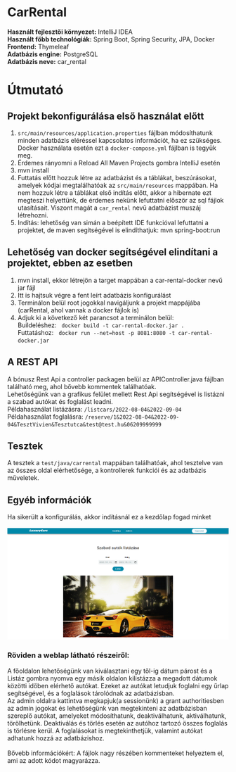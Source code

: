 # CarRental
**Használt fejlesztői környezet:** IntelliJ IDEA<br>
**Használt főbb technológiák:** Spring Boot, Spring Security, JPA, Docker<br>
**Frontend:** Thymeleaf<br>
**Adatbázis engine:** PostgreSQL<br>
**Adatbázis neve:** car_rental

# Útmutató
## Projekt bekonfigurálása első használat előtt<br>
 
  1.  ```src/main/resources/application.properties``` fájlban módosíthatunk minden adatbázis eléréssel kapcsolatos információt, ha ez szükséges. Docker használata esetén ezt a ```docker-compose.yml``` fájlban is tegyük meg.
  2. Érdemes rányomni a Reload All Maven Projects gombra IntelliJ esetén
  3. mvn install
  4. Futtatás előtt hozzuk létre az adatbázist és a táblákat, beszúrásokat, amelyek kódjai megtalálhatóak az ```src/main/resources``` mappában. Ha nem hozzuk létre a táblákat első indítás előtt, akkor a hibernate ezt megteszi helyettünk, de érdemes nekünk lefuttatni először az sql fájlok utasításait.  Viszont magát a ```car_rental``` nevű adatbázist muszáj létrehozni.
  5. Indítás: lehetőség van simán a beépített IDE funkcióval lefuttatni a projektet, de maven segítségével is elindíthatjuk: mvn spring-boot:run
  
## Lehetőség van docker segítségével elindítani a projektet, ebben az esetben

 1. mvn install, ekkor létrejön a target mappában a car-rental-docker nevű jar fájl
 2. Itt is hajtsuk végre a fent leírt adatbázis konfigurálást
 3. Terminálon belül root jogokkal navigáljunk a projekt mappájába (carRental, ahol vannak a docker fájlok is)
 4. Adjuk ki a következő két parancsot a terminálon belül:<br> 
     Buildeléshez: &nbsp; ```docker build -t car-rental-docker.jar .``` <br>
     Futtatáshoz:  &nbsp;   ```docker run --net=host -p 8081:8080 -t car-rental-docker.jar``` <br>
     
## A REST API
A bónusz Rest Api a controller packagen belül az APIController.java fájlban található meg, ahol bővebb kommentek találhatóak.<br>
Lehetőségünk van a grafikus felület mellett Rest Api segítségével is listázni a szabad autókat és foglalást leadni.<br>
Példahasználat listázásra: ```/listcars/2022-08-04&2022-09-04```<br>
Példahasználat foglalásra: ```/reserve/1&2022-08-04&2022-09-04&TesztVivien&Tesztutca&test@test.hu&06209999999```

## Tesztek
A tesztek a ```test/java/carrental``` mappában találhatóak, ahol tesztelve van az összes oldal elérhetősége, a kontrollerek funkciói és az adatbázis műveletek.

## Egyéb információk
Ha sikerült a konfigurálás, akkor indításnál ez a kezdőlap fogad minket<br><br>
![My Image](carRental/src/main/resources/static/styles/images/readmepic.png) <br>

### Röviden a weblap látható részeiről:<br>
A főoldalon lehetőségünk van kiválasztani egy től-ig dátum párost és a Listáz gombra nyomva egy másik oldalon kilistázza a megadott dátumok közötti időben elérhető autókat. Ezeket az autókat letudjuk foglalni egy űrlap segítségével, és a foglalások tárolódnak az adatbázisban.<br>
Az admin oldalra kattintva megkapjuk(a sessionünk) a grant authoritiesben az admin jogokat és lehetőségünk van megtekinteni az adatbázisban szereplő autókat, amelyeket módosíthatunk, deaktiválhatunk, aktiválhatunk, törölhetünk. Deaktiválás és törlés esetén az autóhoz tartozó összes foglalás is törlésre kerül. A foglalásokat is megtekinthetjük, valamint autókat adhatunk hozzá az adatbázishoz.<br><br>
Bővebb információkért: A fájlok nagy részében kommenteket helyeztem el, ami az adott kódot magyarázza.




